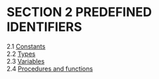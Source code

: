 # SECTION 2 PREDEFINED IDENTIFIERS  
2.1 [Constants](man_s2-1-constants.md)  
2.2 [Types](man_s2-2-types.md)  
2.3 [Variables](man_s2-3-variables.md)  
2.4 [Procedures and functions](man_s2-4-procs-funcs.md)  
